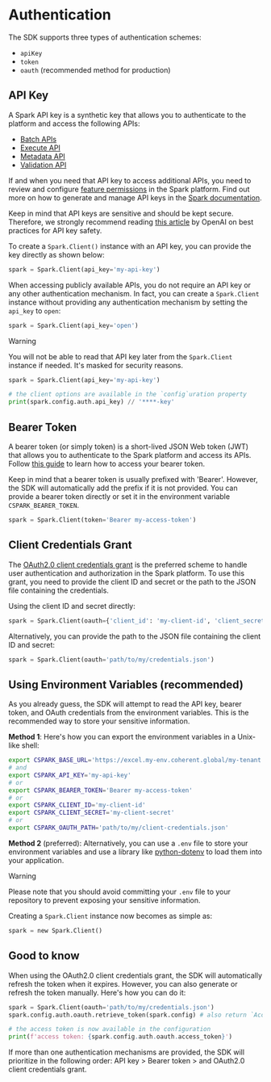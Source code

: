 # Authentication

The SDK supports three types of authentication schemes:

- `apiKey`
- `token`
- `oauth` (recommended method for production)

## API Key

A Spark API key is a synthetic key that allows you to authenticate to the platform
and access the following APIs:

- [Batch APIs][batch-apis]
- [Execute API][execute-api]
- [Metadata API][metadata-api]
- [Validation API][validation-api]

If and when you need that API key to access additional APIs, you need to review and
configure [feature permissions][feature-permissions] in the Spark platform. Find
out more on how to generate and manage API keys in the [Spark documentation][spark-api-keys].

Keep in mind that API keys are sensitive and should be kept secure. Therefore, we
strongly recommend reading [this article][openai-api-keys] by OpenAI on best practices
for API key safety.

To create a `Spark.Client()` instance with an API key, you can provide the key
directly as shown below:

```py
spark = Spark.Client(api_key='my-api-key')
```

When accessing publicly available APIs, you do not require an API key or any
other authentication mechanism. In fact, you can create a `Spark.Client` instance
without providing any authentication mechanism by setting the `api_key` to `open`:

```py
spark = Spark.Client(api_key='open')
```

> [!WARNING]
> You will not be able to read that API key later from the `Spark.Client` instance
> if needed. It's masked for security reasons.

```py
spark = Spark.Client(api_key='my-api-key')

# the client options are available in the `config`uration property
print(spark.config.auth.api_key) // '****-key'
```

## Bearer Token

A bearer token (or simply token) is a short-lived JSON Web token (JWT) that allows you
to authenticate to the Spark platform and access its APIs. Follow [this guide][bearer-token] to
learn how to access your bearer token.

Keep in mind that a bearer token is usually prefixed with 'Bearer'. However, the
SDK will automatically add the prefix if it is not provided. You can provide a bearer
token directly or set it in the environment variable `CSPARK_BEARER_TOKEN`.

```py
spark = Spark.Client(token='Bearer my-access-token')
```

## Client Credentials Grant

The [OAuth2.0 client credentials grant][oauth2] is the preferred scheme to handle
user authentication and authorization in the Spark platform. To use this grant,
you need to provide the client ID and secret or the path to the JSON file containing
the credentials.

Using the client ID and secret directly:

```py
spark = Spark.Client(oauth={'client_id': 'my-client-id', 'client_secret': 'my-client-secret'})
```

Alternatively, you can provide the path to the JSON file containing the client ID
and secret:

```py
spark = Spark.Client(oauth='path/to/my/credentials.json')
```

## Using Environment Variables (recommended)

As you already guess, the SDK will attempt to read the API key, bearer token, and
OAuth credentials from the environment variables. This is the recommended way to
store your sensitive information.

**Method 1**: Here's how you can export the environment variables in a Unix-like shell:

```bash
export CSPARK_BASE_URL='https://excel.my-env.coherent.global/my-tenant'
# and
export CSPARK_API_KEY='my-api-key'
# or
export CSPARK_BEARER_TOKEN='Bearer my-access-token'
# or
export CSPARK_CLIENT_ID='my-client-id'
export CSPARK_CLIENT_SECRET='my-client-secret'
# or
export CSPARK_OAUTH_PATH='path/to/my/client-credentials.json'
```

**Method 2** (preferred): Alternatively, you can use a `.env` file to store your
environment variables and use a library like [python-dotenv](https://pypi.org/project/python-dotenv/)
to load them into your application.

> [!WARNING]
> Please note that you should avoid committing your `.env` file to your repository
> to prevent exposing your sensitive information.

Creating a `Spark.Client` instance now becomes as simple as:

```py
spark = new Spark.Client()
```

## Good to know

When using the OAuth2.0 client credentials grant, the SDK will automatically refresh
the token when it expires. However, you can also generate or refresh the token manually. Here's
how you can do it:

```py
spark = Spark.Client(oauth='path/to/my/credentials.json')
spark.config.auth.oauth.retrieve_token(spark.config) # also return `AccessToken` object.

# the access token is now available in the configuration
print(f'access token: {spark.config.auth.oauth.access_token}')
```

If more than one authentication mechanisms are provided, the SDK will prioritize in
the following order: API key > Bearer token > and OAuth2.0 client credentials grant.

[batch-apis]: https://docs.coherent.global/spark-apis/batch-apis
[execute-api]: https://docs.coherent.global/spark-apis/execute-api
[metadata-api]: https://docs.coherent.global/spark-apis/metadata-api
[validation-api]: https://docs.coherent.global/spark-apis/validation-api
[feature-permissions]: https://docs.coherent.global/spark-apis/authorization-api-keys/permissions-features-permissions
[openai-api-keys]: https://help.openai.com/en/articles/5112595-best-practices-for-api-key-safety
[spark-api-keys]: https://docs.coherent.global/spark-apis/authorization-api-keys
[bearer-token]: https://docs.coherent.global/spark-apis/authorization-bearer-token
[oauth2]: https://docs.coherent.global/spark-apis/authorization-client-credentials
